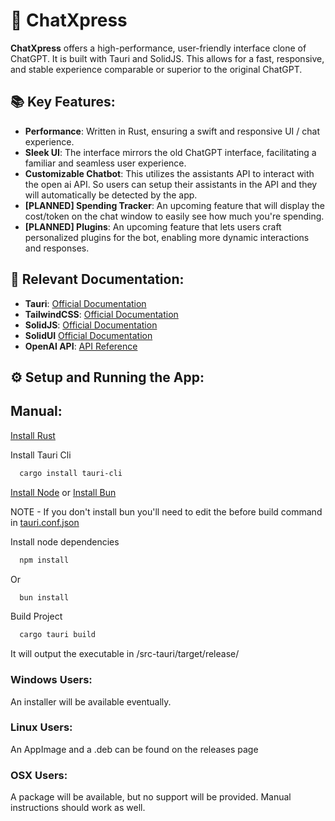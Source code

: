 # 🚀 ChatXpress

**ChatXpress** offers a high-performance, user-friendly interface clone of ChatGPT. It is built with Tauri and SolidJS. This allows for a fast, responsive, and stable experience comparable or superior to the original ChatGPT.



## 📚 Key Features:

- **Performance**: Written in Rust, ensuring a swift and responsive UI / chat experience.
- **Sleek UI**: The interface mirrors the old ChatGPT interface, facilitating a familiar and seamless user experience.
- **Customizable Chatbot**: This utilizes the assistants API to interact with the open ai API. So users can setup their assistants in the API and they will automatically be detected by the app. 
- **[PLANNED] Spending Tracker**: An upcoming feature that will display the cost/token on the chat window to easily see how much you're spending.
- **[PLANNED] Plugins**: An upcoming feature that lets users craft personalized plugins for the bot, enabling more dynamic interactions and responses.

## 📘 Relevant Documentation:

- **Tauri**: [Official Documentation](https://tauri.app/v1/guides/)
- **TailwindCSS**: [Official Documentation](https://tailwindcss.com/)
- **SolidJS**: [Official Documentation](https://www.solidjs.com/guides/getting-started)
- **SolidUI** [Official Documentation](https://www.solid-ui.com/)
- **OpenAI API**: [API Reference](https://beta.openai.com/docs/api-reference/introduction)

## ⚙️ Setup and Running the App:

## Manual:
[Install Rust](https://www.rust-lang.org/tools/install)

Install Tauri Cli
```bash
  cargo install tauri-cli
```
[Install Node](https://nodejs.org/en/download) or [Install Bun](https://bun.sh/docs/installation)

NOTE - If you don't install bun you'll need to edit the before build command in [tauri.conf.json](./src-tauri/tauri.conf.json)

Install node dependencies
```bash
  npm install
```
Or

```bash
  bun install
```

Build Project
```bash
  cargo tauri build
```

It will output the executable in /src-tauri/target/release/

### Windows Users:

An installer will be available eventually.

### Linux Users:

An AppImage and a .deb can be found on the releases page

### OSX Users:

A package will be available, but no support will be provided. Manual instructions should work as well.


